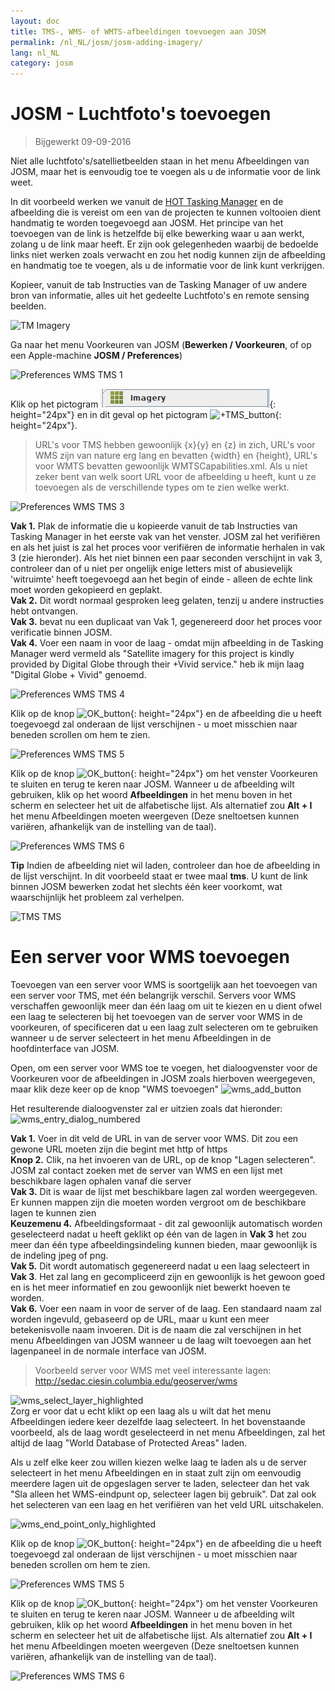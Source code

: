 ```yaml
---
layout: doc
title: TMS-, WMS- of WMTS-afbeeldingen toevoegen aan JOSM
permalink: /nl_NL/josm/josm-adding-imagery/
lang: nl_NL
category: josm
---
```


JOSM - Luchtfoto's toevoegen
================

> Bijgewerkt 09-09-2016  

Niet alle luchtfoto's/satellietbeelden staan in het menu Afbeeldingen van JOSM, maar het is eenvoudig toe te voegen als u de informatie voor de link weet.  

In dit voorbeeld werken we vanuit de [HOT Tasking Manager](http://tasks.hotosm.org/) en de afbeelding die is vereist om een van de projecten te kunnen voltooien dient handmatig te worden toegevoegd aan JOSM. Het principe van het toevoegen van de link is hetzelfde bij elke bewerking waar u aan werkt, zolang u de link maar heeft. Er zijn ook gelegenheden waarbij de bedoelde links niet werken zoals verwacht en zou het nodig kunnen zijn de afbeelding en handmatig toe te voegen, als u de informatie voor de link kunt verkrijgen.  

Kopieer, vanuit de tab Instructies van de Tasking Manager of uw andere bron van informatie, alles uit het gedeelte Luchtfoto's en remote sensing beelden.  

![TM Imagery][]

Ga naar het menu Voorkeuren van JOSM (**Bewerken / Voorkeuren**, of op een Apple-machine **JOSM / Preferences**)  

![Preferences WMS TMS 1][]

Klik op het pictogram ![WMS_TMS_button][]{: height="24px"} en in dit geval op het pictogram ![+TMS_button][]{: height="24px"}.  

> URL's voor TMS hebben gewoonlijk {x}{y} en {z} in zich, URL's voor WMS zijn van nature erg lang en bevatten {width} en {height}, URL's voor WMTS bevatten gewoonlijk WMTSCapabilities.xml. Als u niet zeker bent van welk soort URL voor de afbeelding u heeft, kunt u ze toevoegen als de verschillende types om te zien welke werkt.  

![Preferences WMS TMS 3][]

**Vak 1.** Plak de informatie die u kopieerde vanuit de tab Instructies van Tasking Manager in het eerste vak van het venster. JOSM zal het verifiëren en als het juist is zal het proces voor verifiëren de informatie herhalen in vak 3 (zie hieronder). Als het niet binnen een paar seconden verschijnt in vak 3, controleer dan of u niet per ongelijk enige letters mist of abusievelijk 'witruimte' heeft toegevoegd aan het begin of einde - alleen de echte link moet worden gekopieerd en geplakt.  
**Vak 2.** Dit wordt normaal gesproken leeg gelaten, tenzij u andere instructies hebt ontvangen.  
**Vak 3.** bevat nu een duplicaat van Vak 1, gegenereerd door het proces voor verificatie binnen JOSM.  
**Vak 4.** Voer een naam in voor de laag - omdat mijn afbeelding in de Tasking Manager werd vermeld als "Satellite imagery for this project is kindly provided by Digital Globe through their +Vivid service." heb ik mijn laag "Digital Globe + Vivid" genoemd.  

![Preferences WMS TMS 4][]

Klik op de knop ![OK_button][]{: height="24px"} en de afbeelding die u heeft toegevoegd zal onderaan de lijst verschijnen - u moet misschien naar beneden scrollen om hem te zien.  

![Preferences WMS TMS 5][]

Klik op de knop ![OK_button][]{: height="24px"} om het venster Voorkeuren te sluiten en terug te keren naar JOSM. Wanneer u de afbeelding wilt gebruiken, klik op het woord **Afbeeldingen** in het menu boven in het scherm en selecteer het uit de alfabetische lijst. Als alternatief zou **Alt + I** het menu Afbeeldingen moeten weergeven (Deze sneltoetsen kunnen variëren, afhankelijk van de instelling van de taal).  

![Preferences WMS TMS 6][]

**Tip** Indien de afbeelding niet wil laden, controleer dan hoe de afbeelding in de lijst verschijnt. In dit voorbeeld staat er twee maal **tms**. U kunt de link binnen JOSM bewerken zodat het slechts één keer voorkomt, wat waarschijnlijk het probleem zal verhelpen.

![TMS TMS][]

Een server voor WMS toevoegen
===========

Toevoegen van een server voor WMS is soortgelijk aan het toevoegen van een server voor TMS, met één belangrijk verschil. Servers voor WMS verschaffen gewoonlijk meer dan één laag om uit te kiezen en u dient ofwel een laag te selecteren bij het toevoegen van de server voor WMS in de voorkeuren, of specificeren dat u een laag zult selecteren om te gebruiken wanneer u de server selecteert in het menu Afbeeldingen in de hoofdinterface van JOSM.

Open, om een server voor WMS toe te voegen, het dialoogvenster voor de Voorkeuren voor de afbeeldingen in JOSM zoals hierboven weergegeven, maar klik deze keer op de knop "WMS toevoegen" ![wms_add_button][]

Het resulterende dialoogvenster zal er uitzien zoals dat hieronder:
![wms_entry_dialog_numbered][]

**Vak 1.** Voer in dit veld de URL in van de server voor WMS. Dit zou een gewone URL moeten zijn die begint met http of https  
**Knop 2.** Clik, na het invoeren van de URL, op de knop "Lagen selecteren". JOSM zal contact zoeken met de server van WMS en een lijst met beschikbare lagen ophalen vanaf die server  
**Vak 3.** Dit is waar de lijst met beschikbare lagen zal worden weergegeven. Er kunnen mappen zijn die moeten worden vergroot om de beschikbare lagen te kunnen zien  
**Keuzemenu 4.** Afbeeldingsformaat - dit zal gewoonlijk automatisch worden geselecteerd nadat u heeft geklikt op één van de lagen in **Vak 3** het zou meer dan één type afbeeldingsindeling kunnen bieden, maar gewoonlijk is de indeling jpeg of png.  
**Vak 5.** Dit wordt automatisch gegenereerd nadat u een laag selecteert in **Vak 3**. Het zal lang en gecompliceerd zijn en gewoonlijk is het gewoon goed en is het meer informatief en zou gewoonlijk niet bewerkt hoeven te worden.  
**Vak 6.** Voer een naam in voor de server of de laag. Een standaard naam zal worden ingevuld, gebaseerd op de URL, maar u kunt een meer betekenisvolle naam invoeren. Dit is de naam die zal verschijnen in het menu Afbeeldingen van JOSM  wanneer u de laag wilt toevoegen aan het lagenpaneel in de normale interface van JOSM.  

> Voorbeeld server voor WMS met veel interessante lagen: http://sedac.ciesin.columbia.edu/geoserver/wms  

![wms_select_layer_highlighted][]  
Zorg er voor dat u echt klikt op een laag als u wilt dat het menu Afbeeldingen iedere keer dezelfde laag selecteert. In het bovenstaande voorbeeld, als de laag wordt geselecteerd in net menu Afbeeldingen, zal het altijd de laag "World Database of Protected Areas" laden.

Als u zelf elke keer zou willen kiezen welke laag te laden als u de server selecteert in het menu Afbeeldingen en in staat zult zijn om eenvoudig meerdere lagen uit de opgeslagen server te laden, selecteer dan het vak "Sla alleen het WMS-eindpunt op, selecteer lagen bij gebruik". Dat zal ook het selecteren van een laag en het verifiëren van het veld URL uitschakelen.

![wms_end_point_only_highlighted][]  

Klik op de knop ![OK_button][]{: height="24px"} en de afbeelding die u heeft toegevoegd zal onderaan de lijst verschijnen - u moet misschien naar beneden scrollen om hem te zien.  

![Preferences WMS TMS 5][]

Klik op de knop ![OK_button][]{: height="24px"} om het venster Voorkeuren te sluiten en terug te keren naar JOSM. Wanneer u de afbeelding wilt gebruiken, klik op het woord **Afbeeldingen** in het menu boven in het scherm en selecteer het uit de alfabetische lijst. Als alternatief zou **Alt + I** het menu Afbeeldingen moeten weergeven (Deze sneltoetsen kunnen variëren, afhankelijk van de instelling van de taal).  

![Preferences WMS TMS 6][]

[Preferences WMS TMS 1]: /images/josm/JOSM_TMS_1.png
[TM Imagery]: /images/josm/JOSM_TMS_2.png
[WMS_TMS_button]: /images/josm/josm_preferences-wms-tms.png
[+TMS_button]: /images/josm/+TMS.png
[OK_button]: /images/josm/josm_OK_button.png
[Preferences WMS TMS 3]: /images/josm/JOSM_TMS_3.png
[Preferences WMS TMS 4]: /images/josm/JOSM_TMS_4.png
[Preferences WMS TMS 5]: /images/josm/JOSM_TMS_5.png
[Preferences WMS TMS 6]: /images/josm/JOSM_TMS_6.png
[TMS TMS]: /images/josm/JOSM_TMS_TMS.png
[wms_add_button]: /images/josm/wms_add_button.jpg
[wms_select_layer_highlight]: /images/josm/wms_select_layer_highlight.jpg
[wms_entry_dialog_numbered]: /images/josm/wms_entry_dialog_numbered.jpg
[wms_end_point_only_highlighted]: /images/josm/wms_end_point_only_highlighted.jpg
[wms_select_layer_highlighted]: /images/josm/wms_select_layer_highlighted.jpg